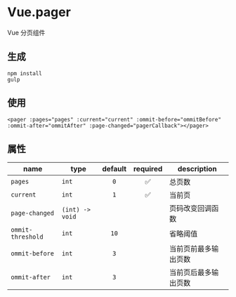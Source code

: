 # Vue.pager
Vue 分页组件

## 生成
	npm install
	gulp

## 使用
	<pager :pages="pages" :current="current" :ommit-before="ommitBefore" :ommit-after="ommitAfter" :page-changed="pagerCallback"></pager>

## 属性
| name | type | default | required | description |
| ---- | ---- | :-----: | :------: | ----------- |
| `pages` | `int` | `0` | :white_check_mark: | 总页数 |
| `current` | `int` | `1` | :white_check_mark: | 当前页 |
| `page-changed` | `(int) -> void` | | | 页码改变回调函数 |
| `ommit-threshold` | `int` | `10` | | 省略阈值 |
| `ommit-before` | `int` | `3` | | 当前页前最多输出页数 |
| `ommit-after` | `int` | `3` | | 当前页后最多输出页数 |
